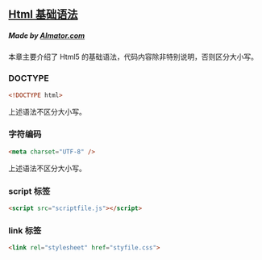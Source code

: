 ## [Html 基础语法](./html_basic_syntax)

##### *Made by* [AImator.com]()

本章主要介绍了 Html5 的基础语法，代码内容除非特别说明，否则区分大小写。

### DOCTYPE

```html
<!DOCTYPE html>
```

上述语法不区分大小写。

### 字符编码

```html
<meta charset="UTF-8" />
```

上述语法不区分大小写。

### script 标签

```html
<script src="scriptfile.js"></script>
```

### link 标签

```html
<link rel="stylesheet" href="styfile.css">
```